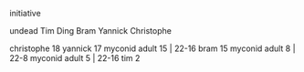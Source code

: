 initiative

undead
Tim
Ding
Bram
Yannick
Christophe




christophe 18 
yannick 17
myconid adult 15 | 22-16
bram 15
myconid adult 8 | 22-8
myconid adult 5 | 22-16
tim 2
